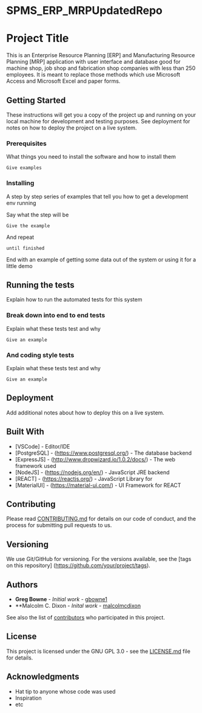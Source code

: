 # SPMS_ERP_MRPUpdatedRepo

# Project Title

This is an Enterprise Resource Planning [ERP] and Manufacturing Resource Planning [MRP] application with user interface and database good for machine shop, job shop and fabrication shop companies with less than 250 employees.  It is meant to replace those methods which use Microsoft Access and Microsoft Excel and paper forms.   

## Getting Started

These instructions will get you a copy of the project up and running on your local machine for development and testing purposes. See deployment for notes on how to deploy the project on a live system.

### Prerequisites

What things you need to install the software and how to install them

```
Give examples
```

### Installing

A step by step series of examples that tell you how to get a development env running

Say what the step will be

```
Give the example
```

And repeat

```
until finished
```

End with an example of getting some data out of the system or using it for a little demo

## Running the tests

Explain how to run the automated tests for this system

### Break down into end to end tests

Explain what these tests test and why

```
Give an example
```

### And coding style tests

Explain what these tests test and why

```
Give an example
```

## Deployment

Add additional notes about how to deploy this on a live system. 

## Built With

* [VSCode] - Editor/IDE
* [PostgreSQL] - (https://www.postgresql.org/) - The database backend
* [ExpressJS] - (http://www.dropwizard.io/1.0.2/docs/) - The web framework used
* [NodeJS] - (https://nodejs.org/en/) - JavaScript JRE backend 
* [REACT] - (https://reactjs.org/) - JavaScript Library for 
* [MaterialUI] - (https://material-ui.com/) - UI Framework for REACT

## Contributing

Please read [CONTRIBUTING.md](https://www.github.com/gbowne1/) for details on our code of conduct, and the process for submitting pull requests to us.

## Versioning

We use Git/GitHub for versioning. For the versions available, see the [tags on this repository] (https://github.com/your/project/tags). 

## Authors

* **Greg Bowne** - *Initial work* - [gbowne1](https://github.com/gbowne1)
* **Malcolm C. Dixon - *Inital work* - [malcolmcdixon](https://github.com/malcolmcdixon)

See also the list of [contributors](https://github.com/gbowne1/SPMS_ERP_MRPUpdatedRepo/contributors.md) who participated in this project.

## License

This project is licensed under the GNU GPL 3.0 - see the [LICENSE.md](LICENSE.md) file for details.

## Acknowledgments

* Hat tip to anyone whose code was used
* Inspiration
* etc

